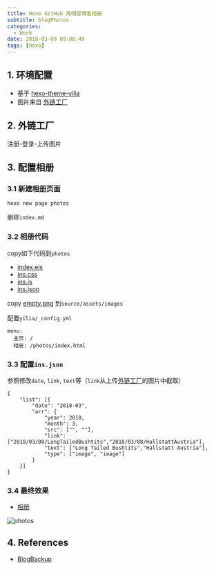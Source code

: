 ```yaml
---
title: Hexo GitHub 简明版博客相册
subtitle: blogPhotos
categories:
  - Work
date: 2018-03-09 09:00:49
tags: [Hexo]
---
```

## 1. 环境配置
- 基于 [hexo-theme-yilia](https://github.com/litten/hexo-theme-yilia)
- 图片来自 [外链工厂](http://www.wailian.work/)

## 2. 外链工厂

<!-- more -->

注册-登录-上传图片

## 3. 配置相册
### 3.1 新建相册页面
```
hexo new page photos
```
删除`index.md`

### 3.2 相册代码
copy如下代码到`photos`
- [index.ejs](https://github.com/T5750/T5750.github.io/blob/hexo/source/photos/index.ejs)
- [ins.css](https://github.com/T5750/T5750.github.io/blob/hexo/source/photos/ins.css)
- [ins.js](https://github.com/T5750/T5750.github.io/blob/hexo/source/photos/ins.js)
- [ins.json](https://github.com/T5750/T5750.github.io/blob/hexo/source/photos/ins.json)

copy [empty.png](https://github.com/T5750/T5750.github.io/blob/hexo/source/assets/images/empty.png) 到`source/assets/images`

配置`yilia/_config.yml`
```
menu:
  主页: /
  相册: /photos/index.html
```

### 3.3 配置`ins.json`
参照修改`date`, `link`, `text`等（`link`从上传[外链工厂](http://www.wailian.work/)的图片中截取）
```
{
	"list": [{
		"date": "2018-03",
		"arr": {
			"year": 2018,
			"month": 3,
			"src": ["", ""],
			"link": ["2018/03/08/LongTailedBushtits","2018/03/08/HallstattAustria"],
			"text": ["Long Tailed Bushtits","Hallstatt Austria"],
			"type": ["image", "image"]
		}
	}]
}
```

### 3.4 最终效果
- [相册](/photos/index.html)

![photos](http://www.wailian.work/images/2018/03/09/photos-min.png)

## 4. References
- [BlogBackup](https://github.com/litten/BlogBackup)